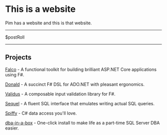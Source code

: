 # This is a website

<p class="big">Pim has a website and this is that website.</p>

***

$postRoll

***

## Projects
[Falco](//github.com/pimbrouwers/Falco) - A functional toolkit for building brilliant ASP.NET Core applications using F#.

[Donald](//github.com/pimbrouwers/Donald) - A succinct F# DSL for ADO.NET with pleasant ergonomics.

[Validus](//github.com/pimbrouwers/Validus) - A composable input validation library for F#.

[Sequel](//github.com/pimbrouwers/Sequel) - A fluent SQL interface that emulates writing actual SQL queries.

[Spiffy](//github.com/pimbrouwers/Spiffy) - C# data access you'll love.

[dba-in-a-box](//github.com/pimbrouwers/dba-in-a-box) - One-click install to make life as a part-time SQL Server DBA easier.